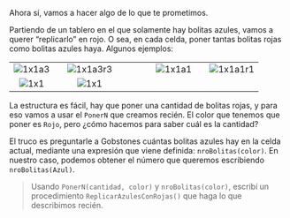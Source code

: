 Ahora sí, vamos a hacer algo de lo que te prometimos.

Partiendo de un tablero en el que solamente hay bolitas azules, vamos a querer “replicarlo” en rojo. O sea, en cada celda, poner tantas bolitas rojas como bolitas azules haya. Algunos ejemplos:

||||||||
|:-:|:-:|:-:|:-:|:-:|:-:|:-:|
|![1x1a3](https://raw.githubusercontent.com/sagrado-corazon-alcal/mumuki-fundamentos-gobstones-guia-3-repeticion-simple/master/1x1a3.png)|<i class="fa fa-arrow-right"></i>|![1x1a3r3](https://raw.githubusercontent.com/sagrado-corazon-alcal/mumuki-fundamentos-gobstones-guia-3-repeticion-simple/master/1x1a3r3.png)|&nbsp; &nbsp; &nbsp; &nbsp; &nbsp; &nbsp;|![1x1a1](https://raw.githubusercontent.com/sagrado-corazon-alcal/mumuki-fundamentos-gobstones-guia-3-repeticion-simple/master/1x1a1.png)|<i class="fa fa-arrow-right"></i>|![1x1a1r1](https://raw.githubusercontent.com/sagrado-corazon-alcal/mumuki-fundamentos-gobstones-guia-3-repeticion-simple/master/1x1a1r1.png)|
|![1x1](https://raw.githubusercontent.com/sagrado-corazon-alcal/mumuki-fundamentos-gobstones-guia-3-repeticion-simple/master/1x1.png)|<i class="fa fa-arrow-right"></i>|![1x1](https://raw.githubusercontent.com/sagrado-corazon-alcal/mumuki-fundamentos-gobstones-guia-3-repeticion-simple/master/1x1.png)|||||

La estructura es fácil, hay que poner una cantidad de bolitas rojas, y para eso vamos a usar el `PonerN` que creamos recién. El color que tenemos que poner es `Rojo`, pero ¿cómo hacemos para saber cuál es la cantidad?

El truco es preguntarle a Gobstones cuántas bolitas azules hay en la celda actual, mediante una expresión que viene definida: `nroBolitas(color)`. En nuestro caso, podemos obtener el número que queremos escribiendo `nroBolitas(Azul)`.

> Usando `PonerN(cantidad, color)` y `nroBolitas(color)`, escribí un procedimiento `ReplicarAzulesConRojas()` que haga lo que describimos recién.
